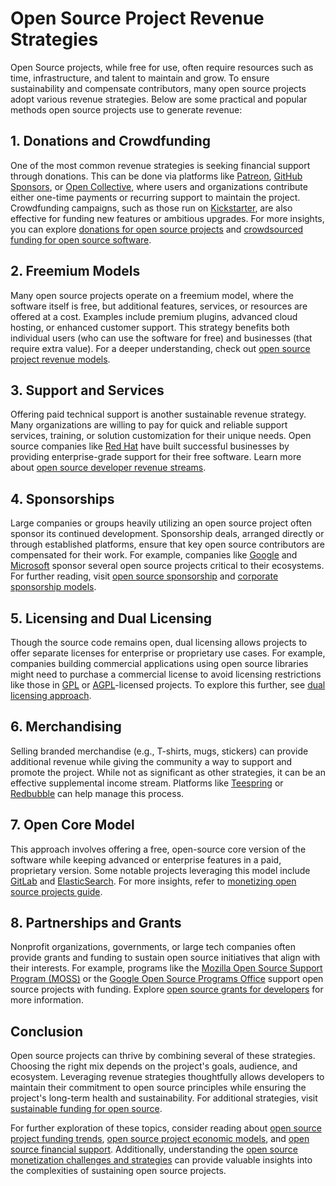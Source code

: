 # Open Source Project Revenue Strategies

Open Source projects, while free for use, often require resources such as time, infrastructure, and talent to maintain and grow. To ensure sustainability and compensate contributors, many open source projects adopt various revenue strategies. Below are some practical and popular methods open source projects use to generate revenue:

## 1. Donations and Crowdfunding

One of the most common revenue strategies is seeking financial support through donations. This can be done via platforms like [Patreon](https://www.patreon.com), [GitHub Sponsors](https://github.com/sponsors), or [Open Collective](https://opencollective.com), where users and organizations contribute either one-time payments or recurring support to maintain the project. Crowdfunding campaigns, such as those run on [Kickstarter](https://www.kickstarter.com), are also effective for funding new features or ambitious upgrades. For more insights, you can explore [donations for open source projects](https://www.license-token.com/wiki/donations-for-open-source-projects) and [crowdsourced funding for open source software](https://www.license-token.com/wiki/crowdsourced-funding-for-open-source-software).

## 2. Freemium Models

Many open source projects operate on a freemium model, where the software itself is free, but additional features, services, or resources are offered at a cost. Examples include premium plugins, advanced cloud hosting, or enhanced customer support. This strategy benefits both individual users (who can use the software for free) and businesses (that require extra value). For a deeper understanding, check out [open source project revenue models](https://www.license-token.com/wiki/open-source-project-revenue-models).

## 3. Support and Services

Offering paid technical support is another sustainable revenue strategy. Many organizations are willing to pay for quick and reliable support services, training, or solution customization for their unique needs. Open source companies like [Red Hat](https://www.redhat.com) have built successful businesses by providing enterprise-grade support for their free software. Learn more about [open source developer revenue streams](https://www.license-token.com/wiki/open-source-developer-revenue-streams).

## 4. Sponsorships

Large companies or groups heavily utilizing an open source project often sponsor its continued development. Sponsorship deals, arranged directly or through established platforms, ensure that key open source contributors are compensated for their work. For example, companies like [Google](https://opensource.google) and [Microsoft](https://opensource.microsoft.com) sponsor several open source projects critical to their ecosystems. For further reading, visit [open source sponsorship](https://www.license-token.com/wiki/open-source-sponsorship) and [corporate sponsorship models](https://www.license-token.com/wiki/corporate-sponsorship-models).

## 5. Licensing and Dual Licensing

Though the source code remains open, dual licensing allows projects to offer separate licenses for enterprise or proprietary use cases. For example, companies building commercial applications using open source libraries might need to purchase a commercial license to avoid licensing restrictions like those in [GPL](https://www.gnu.org/licenses/gpl-3.0.en.html) or [AGPL](https://www.gnu.org/licenses/agpl-3.0.en.html)-licensed projects. To explore this further, see [dual licensing approach](https://www.license-token.com/wiki/dual-licensing-approach).

## 6. Merchandising

Selling branded merchandise (e.g., T-shirts, mugs, stickers) can provide additional revenue while giving the community a way to support and promote the project. While not as significant as other strategies, it can be an effective supplemental income stream. Platforms like [Teespring](https://www.teespring.com) or [Redbubble](https://www.redbubble.com) can help manage this process.

## 7. Open Core Model

This approach involves offering a free, open-source core version of the software while keeping advanced or enterprise features in a paid, proprietary version. Some notable projects leveraging this model include [GitLab](https://about.gitlab.com) and [ElasticSearch](https://www.elastic.co). For more insights, refer to [monetizing open source projects guide](https://www.license-token.com/wiki/monetizing-open-source-projects-guide).

## 8. Partnerships and Grants

Nonprofit organizations, governments, or large tech companies often provide grants and funding to sustain open source initiatives that align with their interests. For example, programs like the [Mozilla Open Source Support Program (MOSS)](https://www.mozilla.org/en-US/moss/) or the [Google Open Source Programs Office](https://opensource.google) support open source projects with funding. Explore [open source grants for developers](https://www.license-token.com/wiki/open-source-grants-for-developers) for more information.

## Conclusion

Open source projects can thrive by combining several of these strategies. Choosing the right mix depends on the project's goals, audience, and ecosystem. Leveraging revenue strategies thoughtfully allows developers to maintain their commitment to open source principles while ensuring the project's long-term health and sustainability. For additional strategies, visit [sustainable funding for open source](https://www.license-token.com/wiki/sustainable-funding-for-open-source).

For further exploration of these topics, consider reading about [open source project funding trends](https://www.license-token.com/wiki/open-source-project-funding-trends), [open source project economic models](https://www.license-token.com/wiki/open-source-project-economic-models), and [open source financial support](https://www.license-token.com/wiki/open-source-financial-support). Additionally, understanding the [open source monetization challenges and strategies](https://www.license-token.com/wiki/open-source-monetization-challenges-and-strategies) can provide valuable insights into the complexities of sustaining open source projects.
